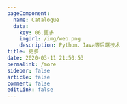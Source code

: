 ```yaml
---
pageComponent: 
  name: Catalogue
  data: 
    key: 06.更多
    imgUrl: /img/web.png
    description: Python、Java等后端技术
title: 更多
date: 2020-03-11 21:50:53
permalink: /more
sidebar: false
article: false
comment: false
editLink: false
---
```


